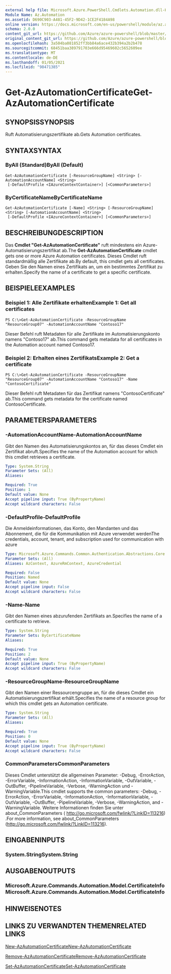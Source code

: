 ```yaml
---
external help file: Microsoft.Azure.PowerShell.Cmdlets.Automation.dll-Help.xml
Module Name: Az.Automation
ms.assetid: D690C903-A481-45F2-9D42-1CE2F4184A98
online version: https://docs.microsoft.com/en-us/powershell/module/az.automation/get-azautomationcertificate
schema: 2.0.0
content_git_url: https://github.com/Azure/azure-powershell/blob/master/src/Automation/Automation/help/Get-AzAutomationCertificate.md
original_content_git_url: https://github.com/Azure/azure-powershell/blob/master/src/Automation/Automation/help/Get-AzAutomationCertificate.md
ms.openlocfilehash: 3a504ba081852ff3bb84a6ace432b394a2b2b478
ms.sourcegitcommit: 68451baa389791703e666d95469602c5652609ee
ms.translationtype: MT
ms.contentlocale: de-DE
ms.lasthandoff: 01/05/2021
ms.locfileid: "98471385"
---
```

# <span data-ttu-id="d448e-101">Get-AzAutomationCertificate</span><span class="sxs-lookup"><span data-stu-id="d448e-101">Get-AzAutomationCertificate</span></span>

## <span data-ttu-id="d448e-102">SYNOPSIS</span><span class="sxs-lookup"><span data-stu-id="d448e-102">SYNOPSIS</span></span>
<span data-ttu-id="d448e-103">Ruft Automatisierungszertifikate ab.</span><span class="sxs-lookup"><span data-stu-id="d448e-103">Gets Automation certificates.</span></span>

## <span data-ttu-id="d448e-104">SYNTAX</span><span class="sxs-lookup"><span data-stu-id="d448e-104">SYNTAX</span></span>

### <span data-ttu-id="d448e-105">ByAll (Standard)</span><span class="sxs-lookup"><span data-stu-id="d448e-105">ByAll (Default)</span></span>
```
Get-AzAutomationCertificate [-ResourceGroupName] <String> [-AutomationAccountName] <String>
 [-DefaultProfile <IAzureContextContainer>] [<CommonParameters>]
```

### <span data-ttu-id="d448e-106">ByCertificateName</span><span class="sxs-lookup"><span data-stu-id="d448e-106">ByCertificateName</span></span>
```
Get-AzAutomationCertificate [-Name] <String> [-ResourceGroupName] <String> [-AutomationAccountName] <String>
 [-DefaultProfile <IAzureContextContainer>] [<CommonParameters>]
```

## <span data-ttu-id="d448e-107">BESCHREIBUNG</span><span class="sxs-lookup"><span data-stu-id="d448e-107">DESCRIPTION</span></span>
<span data-ttu-id="d448e-108">Das **Cmdlet "Get-AzAutomationCertificate"** ruft mindestens ein Azure-Automatisierungszertifikat ab.</span><span class="sxs-lookup"><span data-stu-id="d448e-108">The **Get-AzAutomationCertificate** cmdlet gets one or more Azure Automation certificates.</span></span>
<span data-ttu-id="d448e-109">Dieses Cmdlet ruft standardmäßig alle Zertifikate ab.</span><span class="sxs-lookup"><span data-stu-id="d448e-109">By default, this cmdlet gets all certificates.</span></span>
<span data-ttu-id="d448e-110">Geben Sie den Namen eines Zertifikats an, um ein bestimmtes Zertifikat zu erhalten.</span><span class="sxs-lookup"><span data-stu-id="d448e-110">Specify the name of a certificate to get a specific certificate.</span></span>

## <span data-ttu-id="d448e-111">BEISPIELE</span><span class="sxs-lookup"><span data-stu-id="d448e-111">EXAMPLES</span></span>

### <span data-ttu-id="d448e-112">Beispiel 1: Alle Zertifikate erhalten</span><span class="sxs-lookup"><span data-stu-id="d448e-112">Example 1: Get all certificates</span></span>
```
PS C:\>Get-AzAutomationCertificate -ResourceGroupName "ResourceGroup07" -AutomationAccountName "Contoso17"
```

<span data-ttu-id="d448e-113">Dieser Befehl ruft Metadaten für alle Zertifikate im Automatisierungskonto namens "Contoso17" ab.</span><span class="sxs-lookup"><span data-stu-id="d448e-113">This command gets metadata for all certificates in the Automation account named Contoso17.</span></span>

### <span data-ttu-id="d448e-114">Beispiel 2: Erhalten eines Zertifikats</span><span class="sxs-lookup"><span data-stu-id="d448e-114">Example 2: Get a certificate</span></span>
```
PS C:\>Get-AzAutomationCertificate -ResourceGroupName "ResourceGroup07" -AutomationAccountName "Contoso17" -Name "ContosoCertificate"
```

<span data-ttu-id="d448e-115">Dieser Befehl ruft Metadaten für das Zertifikat namens "ContosoCertificate" ab.</span><span class="sxs-lookup"><span data-stu-id="d448e-115">This command gets metadata for the certificate named ContosoCertificate.</span></span>

## <span data-ttu-id="d448e-116">PARAMETERS</span><span class="sxs-lookup"><span data-stu-id="d448e-116">PARAMETERS</span></span>

### <span data-ttu-id="d448e-117">-AutomationAccountName</span><span class="sxs-lookup"><span data-stu-id="d448e-117">-AutomationAccountName</span></span>
<span data-ttu-id="d448e-118">Gibt den Namen des Automatisierungskontos an, für das dieses Cmdlet ein Zertifikat abruft.</span><span class="sxs-lookup"><span data-stu-id="d448e-118">Specifies the name of the Automation account for which this cmdlet retrieves a certificate.</span></span>

```yaml
Type: System.String
Parameter Sets: (All)
Aliases:

Required: True
Position: 1
Default value: None
Accept pipeline input: True (ByPropertyName)
Accept wildcard characters: False
```

### <span data-ttu-id="d448e-119">-DefaultProfile</span><span class="sxs-lookup"><span data-stu-id="d448e-119">-DefaultProfile</span></span>
<span data-ttu-id="d448e-120">Die Anmeldeinformationen, das Konto, den Mandanten und das Abonnement, die für die Kommunikation mit Azure verwendet werden</span><span class="sxs-lookup"><span data-stu-id="d448e-120">The credentials, account, tenant, and subscription used for communication with azure</span></span>

```yaml
Type: Microsoft.Azure.Commands.Common.Authentication.Abstractions.Core.IAzureContextContainer
Parameter Sets: (All)
Aliases: AzContext, AzureRmContext, AzureCredential

Required: False
Position: Named
Default value: None
Accept pipeline input: False
Accept wildcard characters: False
```

### <span data-ttu-id="d448e-121">-Name</span><span class="sxs-lookup"><span data-stu-id="d448e-121">-Name</span></span>
<span data-ttu-id="d448e-122">Gibt den Namen eines abzurufenden Zertifikats an.</span><span class="sxs-lookup"><span data-stu-id="d448e-122">Specifies the name of a certificate to retrieve.</span></span>

```yaml
Type: System.String
Parameter Sets: ByCertificateName
Aliases:

Required: True
Position: 2
Default value: None
Accept pipeline input: True (ByPropertyName)
Accept wildcard characters: False
```

### <span data-ttu-id="d448e-123">-ResourceGroupName</span><span class="sxs-lookup"><span data-stu-id="d448e-123">-ResourceGroupName</span></span>
<span data-ttu-id="d448e-124">Gibt den Namen einer Ressourcengruppe an, für die dieses Cmdlet ein Automatisierungszertifikat erhält.</span><span class="sxs-lookup"><span data-stu-id="d448e-124">Specifies the name of a resource group for which this cmdlet gets an Automation certificate.</span></span>

```yaml
Type: System.String
Parameter Sets: (All)
Aliases:

Required: True
Position: 0
Default value: None
Accept pipeline input: True (ByPropertyName)
Accept wildcard characters: False
```

### <span data-ttu-id="d448e-125">CommonParameters</span><span class="sxs-lookup"><span data-stu-id="d448e-125">CommonParameters</span></span>
<span data-ttu-id="d448e-126">Dieses Cmdlet unterstützt die allgemeinen Parameter: -Debug, -ErrorAction, -ErrorVariable, -InformationAction, -InformationVariable, -OutVariable, -OutBuffer, -PipelineVariable, -Verbose, -WarningAction und -WarningVariable.</span><span class="sxs-lookup"><span data-stu-id="d448e-126">This cmdlet supports the common parameters: -Debug, -ErrorAction, -ErrorVariable, -InformationAction, -InformationVariable, -OutVariable, -OutBuffer, -PipelineVariable, -Verbose, -WarningAction, and -WarningVariable.</span></span> <span data-ttu-id="d448e-127">Weitere Informationen finden Sie unter about_CommonParameters ( http://go.microsoft.com/fwlink/?LinkID=113216) .</span><span class="sxs-lookup"><span data-stu-id="d448e-127">For more information, see about_CommonParameters (http://go.microsoft.com/fwlink/?LinkID=113216).</span></span>

## <span data-ttu-id="d448e-128">EINGABEN</span><span class="sxs-lookup"><span data-stu-id="d448e-128">INPUTS</span></span>

### <span data-ttu-id="d448e-129">System.String</span><span class="sxs-lookup"><span data-stu-id="d448e-129">System.String</span></span>

## <span data-ttu-id="d448e-130">AUSGABEN</span><span class="sxs-lookup"><span data-stu-id="d448e-130">OUTPUTS</span></span>

### <span data-ttu-id="d448e-131">Microsoft.Azure.Commands.Automation.Model.CertificateInfo</span><span class="sxs-lookup"><span data-stu-id="d448e-131">Microsoft.Azure.Commands.Automation.Model.CertificateInfo</span></span>

## <span data-ttu-id="d448e-132">HINWEISE</span><span class="sxs-lookup"><span data-stu-id="d448e-132">NOTES</span></span>

## <span data-ttu-id="d448e-133">LINKS ZU VERWANDTEN THEMEN</span><span class="sxs-lookup"><span data-stu-id="d448e-133">RELATED LINKS</span></span>

[<span data-ttu-id="d448e-134">New-AzAutomationCertificate</span><span class="sxs-lookup"><span data-stu-id="d448e-134">New-AzAutomationCertificate</span></span>](./New-AzAutomationCertificate.md)

[<span data-ttu-id="d448e-135">Remove-AzAutomationCertificate</span><span class="sxs-lookup"><span data-stu-id="d448e-135">Remove-AzAutomationCertificate</span></span>](./Remove-AzAutomationCertificate.md)

[<span data-ttu-id="d448e-136">Set-AzAutomationCertificate</span><span class="sxs-lookup"><span data-stu-id="d448e-136">Set-AzAutomationCertificate</span></span>](./Set-AzAutomationCertificate.md)


